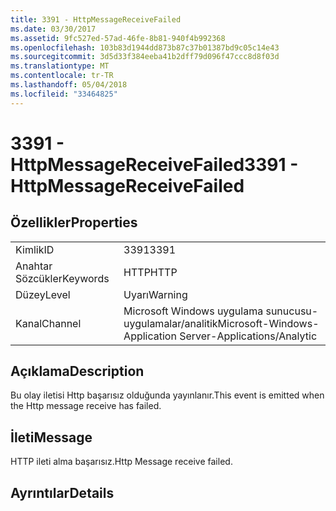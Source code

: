 ```yaml
---
title: 3391 - HttpMessageReceiveFailed
ms.date: 03/30/2017
ms.assetid: 9fc527ed-57ad-46fe-8b81-940f4b992368
ms.openlocfilehash: 103b83d1944dd873b87c37b01387bd9c05c14e43
ms.sourcegitcommit: 3d5d33f384eeba41b2dff79d096f47ccc8d8f03d
ms.translationtype: MT
ms.contentlocale: tr-TR
ms.lasthandoff: 05/04/2018
ms.locfileid: "33464825"
---
```

# <a name="3391---httpmessagereceivefailed"></a><span data-ttu-id="e7bbd-102">3391 - HttpMessageReceiveFailed</span><span class="sxs-lookup"><span data-stu-id="e7bbd-102">3391 - HttpMessageReceiveFailed</span></span>
## <a name="properties"></a><span data-ttu-id="e7bbd-103">Özellikler</span><span class="sxs-lookup"><span data-stu-id="e7bbd-103">Properties</span></span>  
  
|||  
|-|-|  
|<span data-ttu-id="e7bbd-104">Kimlik</span><span class="sxs-lookup"><span data-stu-id="e7bbd-104">ID</span></span>|<span data-ttu-id="e7bbd-105">3391</span><span class="sxs-lookup"><span data-stu-id="e7bbd-105">3391</span></span>|  
|<span data-ttu-id="e7bbd-106">Anahtar Sözcükler</span><span class="sxs-lookup"><span data-stu-id="e7bbd-106">Keywords</span></span>|<span data-ttu-id="e7bbd-107">HTTP</span><span class="sxs-lookup"><span data-stu-id="e7bbd-107">HTTP</span></span>|  
|<span data-ttu-id="e7bbd-108">Düzey</span><span class="sxs-lookup"><span data-stu-id="e7bbd-108">Level</span></span>|<span data-ttu-id="e7bbd-109">Uyarı</span><span class="sxs-lookup"><span data-stu-id="e7bbd-109">Warning</span></span>|  
|<span data-ttu-id="e7bbd-110">Kanal</span><span class="sxs-lookup"><span data-stu-id="e7bbd-110">Channel</span></span>|<span data-ttu-id="e7bbd-111">Microsoft Windows uygulama sunucusu-uygulamalar/analitik</span><span class="sxs-lookup"><span data-stu-id="e7bbd-111">Microsoft-Windows-Application Server-Applications/Analytic</span></span>|  
  
## <a name="description"></a><span data-ttu-id="e7bbd-112">Açıklama</span><span class="sxs-lookup"><span data-stu-id="e7bbd-112">Description</span></span>  
 <span data-ttu-id="e7bbd-113">Bu olay iletisi Http başarısız olduğunda yayınlanır.</span><span class="sxs-lookup"><span data-stu-id="e7bbd-113">This event is emitted when the Http message receive has failed.</span></span>  
  
## <a name="message"></a><span data-ttu-id="e7bbd-114">İleti</span><span class="sxs-lookup"><span data-stu-id="e7bbd-114">Message</span></span>  
 <span data-ttu-id="e7bbd-115">HTTP ileti alma başarısız.</span><span class="sxs-lookup"><span data-stu-id="e7bbd-115">Http Message receive failed.</span></span>  
  
## <a name="details"></a><span data-ttu-id="e7bbd-116">Ayrıntılar</span><span class="sxs-lookup"><span data-stu-id="e7bbd-116">Details</span></span>
